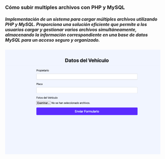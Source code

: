 ### Cómo subir multiples archivos con PHP y MySQL

##### Implementación de un sistema para cargar múltiples archivos utilizando PHP y MySQL. Proporciona una solución eficiente que permite a los usuarios cargar y gestionar varios archivos simultáneamente, almacenando la información correspondiente en una base de datos MySQL para un acceso seguro y organizado.

![](https://raw.githubusercontent.com/urian121/imagenes-proyectos-github/master/Como-subir-multiples-archivos-con-PHP-y-MySQL.png)

